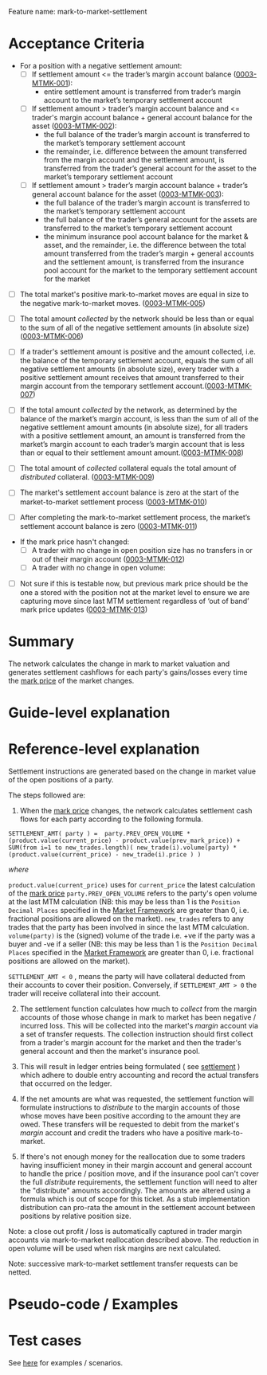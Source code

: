 Feature name: mark-to-market-settlement

# Acceptance Criteria

- For a position with a negative settlement amount:
  - [ ] If settlement amount <= the trader’s margin account balance (<a name="0003-MTMK-001" href="#0003-MTMK-001">0003-MTMK-001</a>): 
    - entire settlement amount is transferred from trader’s margin account to the market’s temporary settlement account 
  - [ ] If settlement amount > trader’s margin account balance  and <= trader's margin account balance + general account balance for the asset (<a name="0003-MTMK-002" href="#0003-MTMK-002">0003-MTMK-002</a>): 
    - the full balance of the trader’s margin account is transferred to the market’s temporary settlement account
    - the remainder, i.e. difference between the amount transferred from the margin account and the settlement amount, is transferred from the trader’s general account for the asset to the market’s temporary settlement account
  - [ ] If settlement amount > trader’s margin account balance + trader’s general account balance for the asset (<a name="0003-MTMK-003" href="#0003-MTMK-003">0003-MTMK-003</a>): 
    - the full balance of the trader’s margin account is transferred to the market’s temporary settlement account
    - the full balance of the trader’s general account for the assets are transferred to the market’s temporary settlement account
    - the minimum insurance pool account balance for the market & asset, and the remainder, i.e. the difference between the total amount transferred from the trader’s margin + general accounts and the settlement amount, is transferred from the insurance pool account for the market to the temporary settlement account for the market

- [ ] The total market's positive mark-to-market moves are equal in size to the negative mark-to-market moves. (<a name="0003-MTMK-005" href="#0003-MTMK-005">0003-MTMK-005</a>)
- [ ] The total amount *collected* by the network should be less than  or equal to the sum of all of the negative settlement amounts (in absolute size)(<a name="0003-MTMK-006" href="#0003-MTMK-006">0003-MTMK-006</a>)
- [ ] If a trader's settlement amount is positive and the amount collected, i.e. the balance of the temporary settlement account, equals the sum of all negative settlement amounts (in absolute size), every trader with a positive settlement amount receives that amount transferred to their margin account from the temporary settlement account.(<a name="0003-MTMK-007" href="#0003-MTMK-007">0003-MTMK-007</a>)
-  [ ] If the total amount *collected* by the network, as determined by the balance of the market’s margin account, is less than the sum of all of the negative settlement amount amounts (in absolute size), for all traders with a positive settlement amount, an amount  is transferred from the market’s margin account to each trader’s margin account that is less than or equal to their settlement amount amount.(<a name="0003-MTMK-008" href="#0003-MTMK-008">0003-MTMK-008</a>)
- [ ] The total amount of *collected* collateral equals the total amount of *distributed* collateral. (<a name="0003-MTMK-009" href="#0003-MTMK-009">0003-MTMK-009</a>)

- [ ] The market's settlement account balance is zero at the start of the market-to-market settlement process (<a name="0003-MTMK-010" href="#0003-MTMK-010">0003-MTMK-010</a>)
- [ ] After completing the mark-to-market settlement process, the market’s settlement account balance is zero (<a name="0003-MTMK-011" href="#0003-MTMK-011">0003-MTMK-011</a>)
- If the mark price hasn't changed:
  - [ ] A trader with no change in open position size has no transfers in or out of their margin account (<a name="0003-MTMK-012" href="#0003-MTMK-012">0003-MTMK-012</a>)
  - [ ] A trader with no change in open volume:
- [ ] Not sure if this is testable now, but previous mark price should be the one a stored with the position not at the market level to ensure we are capturing move since last MTM settlement regardless of ‘out of band’ mark price updates  (<a name="0003-MTMK-013" href="#0003-MTMK-013">0003-MTMK-013</a>)



# Summary
The network calculates the change in mark to market valuation and generates settlement cashflows for each party's gains/losses every time the [mark price](./0009-MRKP-mark_price.md) of the market changes.

# Guide-level explanation


# Reference-level explanation

Settlement instructions are generated based on the change in market value of the open positions of a party.  

The steps followed are:

1. When the [mark price](./0009-MRKP-mark_price.md) changes, the network calculates settlement cash flows for each party according to the following formula.

```
SETTLEMENT_AMT( party ) =  party.PREV_OPEN_VOLUME * (product.value(current_price) - product.value(prev_mark_price)) + SUM(from i=1 to new_trades.length)( new_trade(i).volume(party) * (product.value(current_price) - new_trade(i).price ) )
```

*where*

```product.value(current_price)``` uses for ```current_price``` the latest calculation of the [mark price](./0009-MRKP-mark_price.md)
```party.PREV_OPEN_VOLUME``` refers to the party's open volume at the last MTM calculation (NB: this may be less than 1 is the `Position Decimal Places` specified in the [Market Framework](./0001-MKTF-market_framework.md) are greater than 0, i.e. fractional positions are allowed on the market).
```new_trades``` refers to any trades that the party has been involved in since the last MTM calculation.
```volume(party)``` is the (signed) volume  of the trade i.e. +ve if the party was a buyer and -ve if a seller (NB: this may be less than 1 is the `Position Decimal Places` specified in the [Market Framework](./0001-MKTF-market_framework.md) are greater than 0, i.e. fractional positions are allowed on the market).

```SETTLEMENT_AMT < 0``` , means the party will have collateral deducted from their accounts to cover their position.  Conversely,  if  ```SETTLEMENT_AMT > 0```  the trader will receive collateral  into their account.


2. The settlement function calculates how much to *collect* from the margin accounts of those whose change in mark to market has been negative / incurred loss.  This will be collected into the market's *margin* account via a set of transfer requests.  The collection instruction should first collect from a trader's margin account for the market and then the trader's general account and then the market's insurance pool.  

3. This will result in ledger entries  being formulated ( see [settlement](./0002-STTL-settlement.md) ) which adhere to double entry accounting and record the actual transfers that occurred on the ledger.

4. If the net amounts are what was requested, the settlement function will formulate instructions to *distribute* to the margin accounts of those whose moves have been positive according to the amount they are owed. These transfers will be requested to debit from the market's *margin* account and credit the traders who have a  positive mark-to-market.

5. If there's not enough money for the reallocation due to some traders having insufficient money in their margin account and general account to handle the price / position move, and if the insurance pool can't cover the full *distribute* requirements, the settlement function will need to alter the "distribute" amounts accordingly. The amounts are altered using a formula which is out of scope for this ticket. As a stub implementation distribution can pro-rata the amount in the settlement account between positions by relative position size.

Note: a close out profit / loss is automatically captured in trader margin accounts via mark-to-market reallocation described above. The reduction in open volume will be used when risk margins are next calculated.

Note: successive mark-to-market settlement transfer requests can be netted.

# Pseudo-code / Examples



# Test cases

See [here](https://drive.google.com/file/d/18o_sCC5OLS59is4cvSce8lcxQAigCrB1/view?usp=sharing) for examples / scenarios.


